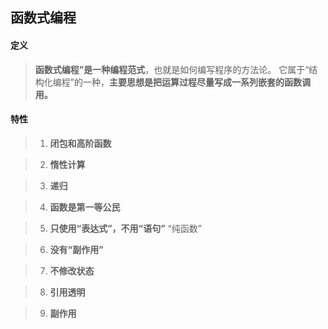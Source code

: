 ## 函数式编程
#### 定义
>**函数式编程”是一种编程范式**，也就是如何编写程序的方法论。
>它属于“结构化编程”的一种，**主要思想是把运算过程尽量写成一系列嵌套的函数调用。**

#### 特性
>1. **闭包和高阶函数**
>
>

>2. **惰性计算**
>
>

>3. **递归**
>
>

>4. **函数是第一等公民**
>
>

>5. **只使用“表达式”，不用“语句”** “纯函数”
>
>

>6. **没有“副作用”**
>
>

>7. **不修改状态**
>
>

>8. **引用透明**
>
>

>9. **副作用**
>
>
